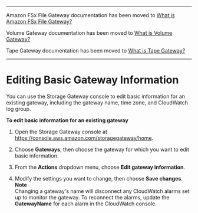 --------

Amazon FSx File Gateway documentation has been moved to [What is Amazon FSx File Gateway?](https://docs.aws.amazon.com/filegateway/latest/filefsxw/WhatIsStorageGateway.html)

Volume Gateway documentation has been moved to [What is Volume Gateway?](https://docs.aws.amazon.com/storagegateway/latest/vgw/WhatIsStorageGateway.html)

Tape Gateway documentation has been moved to [What is Tape Gateway?](https://docs.aws.amazon.com/storagegateway/latest/tgw/WhatIsStorageGateway.html)

--------

# Editing Basic Gateway Information<a name="edit-gateway-information"></a>

You can use the Storage Gateway console to edit basic information for an existing gateway, including the gateway name, time zone, and CloudWatch log group\.

**To edit basic information for an existing gateway**

1. Open the Storage Gateway console at [https://console\.aws\.amazon\.com/storagegateway/home](https://console.aws.amazon.com/storagegateway/)\.

1. Choose **Gateways**, then choose the gateway for which you want to edit basic information\.

1. From the **Actions** dropdown menu, choose **Edit gateway information**\.

1. Modify the settings you want to change, then choose **Save changes**\.
**Note**  
Changing a gateway's name will disconnect any CloudWatch alarms set up to monitor the gateway\. To reconnect the alarms, update the **GatewayName** for each alarm in the CloudWatch console\.
